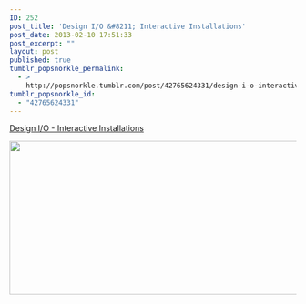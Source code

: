 ```yaml
---
ID: 252
post_title: 'Design I/O &#8211; Interactive Installations'
post_date: 2013-02-10 17:51:33
post_excerpt: ""
layout: post
published: true
tumblr_popsnorkle_permalink:
  - >
    http://popsnorkle.tumblr.com/post/42765624331/design-i-o-interactive-installations
tumblr_popsnorkle_id:
  - "42765624331"
---
```

<a href='http://design-io.com/'>Design I/O - Interactive Installations</a><div class="link_description"><p><img height="270" src="http://design-io.com/site_thumbs/thumb_skataviz.jpg" width="800" /></p></div>